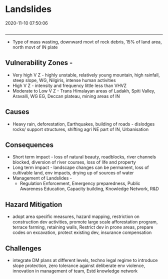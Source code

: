 # Landslides

2020-11-10 07:50:06

```toc
```

---

- Type of mass wasting, downward movt of rock debris, 15% of land area, north movt of IN plate

## Vulnerability Zones -

- Very high V Z - highly unstable, relatively young mountain, high rainfall, steep slope, WG, Nilgiris, intense human activities
- High V Z - intensity and frequency little less than VHVZ
- Moderate to Low V Z - Trans Himalayan areas of Ladakh, Spiti Valley, Aravalli, WG EG, Deccan plateau, mining areas of IN

## Causes

- Heavy rain, deforestation, Earthquakes, building of roads - dislodges rocks/ support structures, shifting agri NE part of IN, Urbanisation

## Consequences

- Short term impact - loss of natural beauty, roadblocks, river channels blocked, diversion of river courses, loss of life and property
- Long term impact - landscape changes can be permanent, loss of cultivable land, env impacts, drying up of sources of water
- Management of Landslides -
	- Regulation Enforcement, Emergency preparedness, Public Awareness Education, Capacity building, Knowledge Network, R&D

## Hazard Mitigation

- adopt area specific measures, hazard mapping, restriction on construction dev activities, promote large scale afforestation program, terrace farming, retaining walls, Restrict dev in prone areas, prepare codes on excavation, protect existing dev, insurance compensation

## Challenges

- integrate DM plans at different levels, techno legal regime to introduce slope protection, zero tolerance against deliberate env violence, innovation in management of team, Estd knowledge network
